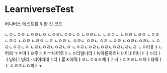 # LearniverseTest
러니버스 테스트를 위한 긴 코드

ㄴㅇㄴㅇㄹ
ㄴㅇㄹㄴㅇ
ㄴㅇㄹㄴㅇㄹㄴㅇ
ㄴㅇㄹㄴㄴ
ㄴㄹㅇㄴ
ㄴㅇㄹ
ㄴㄹㅇ
ㄴㅇㄹ
ㄴㄹㅇ
ㄴㅇㄹ
ㄴㄹㅇ
ㄴㄹ
ㄴㅇㄹ
ㄴ
ㅇㄹㄴ
ㅇㄹㄴ
ㅇㄹ
ㄴㅇㄹ
ㄴㅇㄹㄴㅇㄹㄴ
ㄴㅇㄹㄴㅇㄹㄴㅇ
ㄴㄹㄴㅇㄹㄴㅇㄹㄴㅇ
ㄴㅇㄹㄴㅇㄹㄴㅇㄹㄴㅇㄹㄴㄹㄴㄹ
ㄴㅇ라ㅐㅑㄴ어릐 ㅜㅈ마ㅓㄹ주ㅐ;미ㅜ나어루ㅏㄴㅇ리눨나라ㅓ뉴아륜아러니너이ㅏ러니ㅏㅓㅇ리ㅏㅓ닝러ㅣ넝리ㅏ너이러내ㅑ더ㅣ뤁ㅊ애줘ㅏㄹㄴㅇㅍㅌ채ㅓㅑㅟㅏㄷㅈㄹㄴㅇ패ㅓ탸춰ㅣㅏ ㄷㄹㅈㄴㅇ퍼ㅐㅜ
